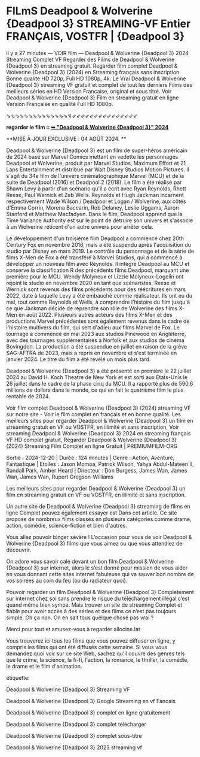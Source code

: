 # FILmS Deadpool & Wolverine {Deadpool 3} STREAMING-VF Entier FRANÇAIS, VOSTFR | {Deadpool 3}

il y a 27 minutes — VOIR film — Deadpool & Wolverine {Deadpool 3} 2024 Streaming Complet VF Regarder des Films de Deadpool & Wolverine {Deadpool 3} en streaming gratuit. Regarder film complet Deadpool & Wolverine {Deadpool 3} (2024) en Streaming français sans inscription. Bonne qualite HD 720p, Full HD 1080p, 4k. Le Vrai Deadpool & Wolverine {Deadpool 3} streaming VF gratuit et complet de tout les derniers Films des meilleurs séries en HD Version Francaise, original et sous titré. Voir Deadpool & Wolverine {Deadpool 3} Film en streaming gratuit en ligne Version Française en qualité Full HD 1080p.

⇘⇘⇘⇘⇘⇘⇘⇘⇘⇘⇘⇘⇘⇘↯⇙⇙⇙⇙⇙⇙⇙⇙⇙⇙⇙⇙⇙⇙⇙

**regarder le film :: [➥ "Deadpool & Wolverine {Deadpool 3}" 2024](https://is.gd/phNSPq)**


**MISE À JOUR EXCLUSIVE : 04 AOÛT 2024. **

Deadpool & Wolverine {Deadpool 3} est un film de super-héros américain de 2024 basé sur Marvel Comics mettant en vedette les personnages Deadpool et Wolverine, produit par Marvel Studios, Maximum Effort et 21 Laps Entertainment et distribué par Walt Disney Studios Motion Pictures. Il s'agit du 34e film de l'univers cinématographique Marvel (MCU) et de la suite de Deadpool (2016) et Deadpool 2 (2018). Le film a été réalisé par Shawn Levy à partir d'un scénario qu'il a écrit avec Ryan Reynolds, Rhett Reese, Paul Wernick et Zeb Wells. Reynolds et Hugh Jackman incarnent respectivement Wade Wilson / Deadpool et Logan / Wolverine, aux côtés d'Emma Corrin, Morena Baccarin, Rob Delaney, Leslie Uggams, Aaron Stanford et Matthew Macfadyen. Dans le film, Deadpool apprend que la Time Variance Authority est sur le point de détruire son univers et s'associe à un Wolverine réticent d'un autre univers pour arrêter cela.

Le développement d'un troisième film Deadpool a commencé chez 20th Century Fox en novembre 2016, mais a été suspendu après l'acquisition du studio par Disney en mars 2019. Le contrôle du personnage et de la série de films X-Men de Fox a été transféré à Marvel Studios, qui a commencé à développer un nouveau film avec Reynolds. Il intègre Deadpool au MCU et conserve la classification R des précédents films Deadpool, marquant une première pour le MCU. Wendy Molyneux et Lizzie Molyneux-Logelin ont rejoint le studio en novembre 2020 en tant que scénaristes. Reese et Wernick sont revenus des films précédents pour des réécritures en mars 2022, date à laquelle Levy a été embauché comme réalisateur. Ils ont eu du mal, tout comme Reynolds et Wells, à comprendre l'histoire du film jusqu'à ce que Jackman décide de reprendre son rôle de Wolverine des films X-Men en août 2022. Plusieurs autres acteurs des films X-Men et des productions Marvel précédentes sont également revenus dans le cadre de l'histoire multivers du film, qui sert d'adieu aux films Marvel de Fox. Le tournage a commencé en mai 2023 aux studios Pinewood en Angleterre, avec des tournages supplémentaires à Norfolk et aux studios de cinéma Bovingdon. La production a été suspendue en juillet en raison de la grève SAG-AFTRA de 2023, mais a repris en novembre et s'est terminée en janvier 2024. Le titre du film a été révélé un mois plus tard.

Deadpool & Wolverine {Deadpool 3} a été présenté en première le 22 juillet 2024 au David H. Koch Theatre de New York et est sorti aux États-Unis le 26 juillet dans le cadre de la phase cinq du MCU. Il a rapporté plus de 590,6 millions de dollars dans le monde, ce qui en fait le quatrième film le plus rentable de 2024.

Voir film complet Deadpool & Wolverine {Deadpool 3} (2024) streaming VF sur notre site - Voir le film complet en français et en bonne qualité. Les meilleurs sites pour regarder Deadpool & Wolverine {Deadpool 3} un film en streaming gratuit en VF ou VOSTFR, en illimité et sans inscription, Voir streaming Deadpool & Wolverine {Deadpool 3} 2024 en streaming français VF HD complet gratuit, Regarder Deadpool & Wolverine {Deadpool 3} (2024) Streaming Film Complet en ligne Gratuit | PREMIUMFILM-ORG

Sortie : 2024-12-20 | Durée : 124 minutes | Genre : Action, Aventure, Fantastique | Etoiles : Jason Momoa, Patrick Wilson, Yahya Abdul-Mateen II, Randall Park, Amber Heard | Directeur : Don Burgess, James Wan, James Wan, James Wan, Rupert Gregson-Williams

Les meilleurs sites pour regarder Deadpool & Wolverine {Deadpool 3} un film en streaming gratuit en VF ou VOSTFR, en illimité et sans inscription.

Un autre site de Deadpool & Wolverine {Deadpool 3} streaming de films en ligne Complet pouvez également essayer est Dans cet article. Ce site propose de nombreux films classés en plusieurs catégories comme drame, action, comédie, science-fiction et bien d'autres.

Vous allez pouvoir binger sévère ! L’occasion pour vous de voir Deadpool & Wolverine {Deadpool 3} films que vous aimez ou que vous attendiez de découvrir.

On adore vous savoir calé devant un bon film Deadpool & Wolverine {Deadpool 3} sur internet, alors le s’est donné pour mission de vous aider en vous donnant cette sites internet fabuleuse qui va sauver bon nombre de vos soirées au coin du feu (ou du radiateur quoi).

Pouvoir regarder un film Deadpool & Wolverine {Deadpool 3} Completement sur internet chez soi sans prendre le risque du téléchargement illégal c’est quand même bien sympa. Mais trouver un site de streaming Complet et fiable pour avoir accès à des séries et des films ce n’est pas toujours simple. Oh ça non. On en sait tous quelque chose pas vrai ?

Merci pour tout et amusez-vous à regarder allocine.lat

Vous trouverez ici tous les films que vous pouvez diffuser en ligne, y compris les films qui ont été diffusés cette semaine. Si vous vous demandez quoi voir sur ce site Web, sachez qu'il couvre des genres tels que le crime, la science, la fi-fi, l'action, la romance, le thriller, la comédie, le drame et le film d'animation.

étiquette:

Deadpool & Wolverine {Deadpool 3} Streaming VF

Deadpool & Wolverine {Deadpool 3} Google Streaming en vf Fancais

Deadpool & Wolverine {Deadpool 3} complet en ligne gratuitement

Deadpool & Wolverine {Deadpool 3} complet télécharger

Deadpool & Wolverine {Deadpool 3} complet sous-titre

Deadpool & Wolverine {Deadpool 3} 2023 streaming vf
